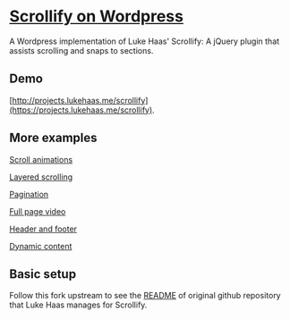 # [Scrollify on Wordpress](https://projects.lukehaas.me/scrollify)

A Wordpress implementation of Luke Haas' Scrollify: A jQuery plugin that assists scrolling and snaps to sections.

## Demo

[http://projects.lukehaas.me/scrollify](https://projects.lukehaas.me/scrollify).

## More examples

[Scroll animations](https://projects.lukehaas.me/scrollify/examples/apple)

[Layered scrolling](https://projects.lukehaas.me/scrollify/examples/layered-scrolling)

[Pagination](https://projects.lukehaas.me/scrollify/examples/pagination)

[Full page video](https://projects.lukehaas.me/scrollify/examples/full-page-video)

[Header and footer](https://projects.lukehaas.me/scrollify/examples/header-footer)

[Dynamic content](https://projects.lukehaas.me/scrollify/examples/dynamic-content)

## Basic setup

Follow this fork upstream to see the [README](https://github.com/lukehaas/Scrollify) of original github repository that Luke Haas manages for Scrollify.
